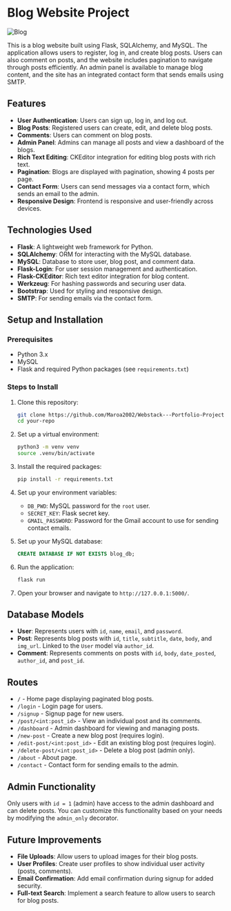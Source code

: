 
# Blog Website Project
![Blog](https://github.com/user-attachments/assets/78b5b57e-2fc8-4cda-8da1-b5b1ed24bac9)


This is a blog website built using Flask, SQLAlchemy, and MySQL. The application allows users to register, log in, and create blog posts. Users can also comment on posts, and the website includes pagination to navigate through posts efficiently. An admin panel is available to manage blog content, and the site has an integrated contact form that sends emails using SMTP.

## Features

- **User Authentication**: Users can sign up, log in, and log out.
- **Blog Posts**: Registered users can create, edit, and delete blog posts.
- **Comments**: Users can comment on blog posts.
- **Admin Panel**: Admins can manage all posts and view a dashboard of the blogs.
- **Rich Text Editing**: CKEditor integration for editing blog posts with rich text.
- **Pagination**: Blogs are displayed with pagination, showing 4 posts per page.
- **Contact Form**: Users can send messages via a contact form, which sends an email to the admin.
- **Responsive Design**: Frontend is responsive and user-friendly across devices.

## Technologies Used

- **Flask**: A lightweight web framework for Python.
- **SQLAlchemy**: ORM for interacting with the MySQL database.
- **MySQL**: Database to store user, blog post, and comment data.
- **Flask-Login**: For user session management and authentication.
- **Flask-CKEditor**: Rich text editor integration for blog content.
- **Werkzeug**: For hashing passwords and securing user data.
- **Bootstrap**: Used for styling and responsive design.
- **SMTP**: For sending emails via the contact form.

## Setup and Installation

### Prerequisites

- Python 3.x
- MySQL
- Flask and required Python packages (see `requirements.txt`)

### Steps to Install

1. Clone this repository:
   ```bash
   git clone https://github.com/Maroa2002/Webstack---Portfolio-Project.git
   cd your-repo
   ```

2. Set up a virtual environment:
   ```bash
   python3 -m venv venv
   source .venv/bin/activate
   ```

3. Install the required packages:
   ```bash
   pip install -r requirements.txt
   ```

4. Set up your environment variables:
   - `DB_PWD`: MySQL password for the `root` user.
   - `SECRET_KEY`: Flask secret key.
   - `GMAIL_PASSWORD`: Password for the Gmail account to use for sending contact emails.

5. Set up your MySQL database:
   ```sql
   CREATE DATABASE IF NOT EXISTS blog_db;
   ```

6. Run the application:
   ```bash
   flask run
   ```

7. Open your browser and navigate to `http://127.0.0.1:5000/`.

## Database Models

- **User**: Represents users with `id`, `name`, `email`, and `password`.
- **Post**: Represents blog posts with `id`, `title`, `subtitle`, `date`, `body`, and `img_url`. Linked to the `User` model via `author_id`.
- **Comment**: Represents comments on posts with `id`, `body`, `date_posted`, `author_id`, and `post_id`.

## Routes

- `/` - Home page displaying paginated blog posts.
- `/login` - Login page for users.
- `/signup` - Signup page for new users.
- `/post/<int:post_id>` - View an individual post and its comments.
- `/dashboard` - Admin dashboard for viewing and managing posts.
- `/new-post` - Create a new blog post (requires login).
- `/edit-post/<int:post_id>` - Edit an existing blog post (requires login).
- `/delete-post/<int:post_id>` - Delete a blog post (admin only).
- `/about` - About page.
- `/contact` - Contact form for sending emails to the admin.

## Admin Functionality

Only users with `id = 1` (admin) have access to the admin dashboard and can delete posts. You can customize this functionality based on your needs by modifying the `admin_only` decorator.

## Future Improvements

- **File Uploads**: Allow users to upload images for their blog posts.
- **User Profiles**: Create user profiles to show individual user activity (posts, comments).
- **Email Confirmation**: Add email confirmation during signup for added security.
- **Full-text Search**: Implement a search feature to allow users to search for blog posts.

